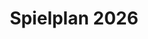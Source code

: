 ---
title: "Spielplan 2026"
year: 2026
layout: "spielplan"
draft: true #  hier auf false wenn man es fertig hat
concerts:
  - title: "Test 2026"
    date: "2026-01-02"
    time: "19:00"
    artists: 
      - "Test"
    program:
      - "TestProgramm"
      - "Test2 mit iphone app bearbeitet"
    ticket_url: "https://www.muenchenticket.de/event/schaeftlarner-konzerte-2025-31548/428281/"
---